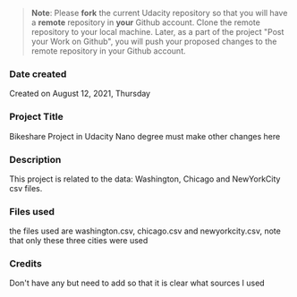 >**Note**: Please **fork** the current Udacity repository so that you will have a **remote** repository in **your** Github account. Clone the remote repository to your local machine. Later, as a part of the project "Post your Work on Github", you will push your proposed changes to the remote repository in your Github account.

### Date created
Created on August 12, 2021, Thursday

### Project Title
Bikeshare Project in Udacity Nano degree must make other changes here

### Description
This project is related to the data: Washington, Chicago and NewYorkCity csv files. 

### Files used
the files used are washington.csv, chicago.csv and newyorkcity.csv, note that only these three cities were used

### Credits
Don't have any but need to add so that it is clear what sources I used
